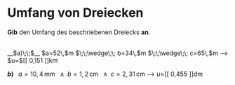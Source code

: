 <!--
version:  0.0.1

language: de


@style
input {
    text-align: center;
}

.flex-container {
    display: flex;
    flex-wrap: wrap;
    align-items: stretch;
    gap: 20px;
}

.flex-child {
    flex: 1;
    min-width: 350px;
    margin-right: 20px;
}

@media (max-width: 400px) {
    .flex-child {
        flex: 100%;
        margin-right: 0;
    }
}
@end

formula: \carry   \textcolor{red}{\scriptsize #1}
formula: \digit   \rlap{\carry{#1}}\phantom{#2}#2
formula: \permil  \text{‰}

import: https://raw.githubusercontent.com/LiaTemplates/Tikz-Jax/main/README.md

script: https://cdn.jsdelivr.net/gh/LiaTemplates/Tikz-Jax@main/dist/index.js


tags: Dreiecke, Länge, Fläche, Umfang, Einheiten, Dezimalzahlen, leicht, normal, Angeben

comment: Berechne den Umfang einer dreieckigen Fläche in Dezimalzahlen. Achte auf die Einheiten.

author: Martin Lommatzsch

-->




# Umfang von Dreiecken


**Gib** den Umfang des beschriebenen Dreiecks **an**.

<br>


<section class="flex-container">

<div class="flex-child">
__$a)\;\;$__ $a=52\,$m $\;\;\wedge\;\; b=34\,$m $\;\;\wedge\;\; c=65\,$m
--> $u=$[[  0,151  ]]km

<br>
</div>

<div class="flex-child">

__$b)\;\;$__ $a=10,4\,$mm $\;\;\wedge\;\; b=1,2\,$cm $\;\;\wedge\;\; c=2,31\,$cm
--> $u=$[[  0,455  ]]dm



</div>

</section>





<br>
<br>
<br>
<br>
<br>